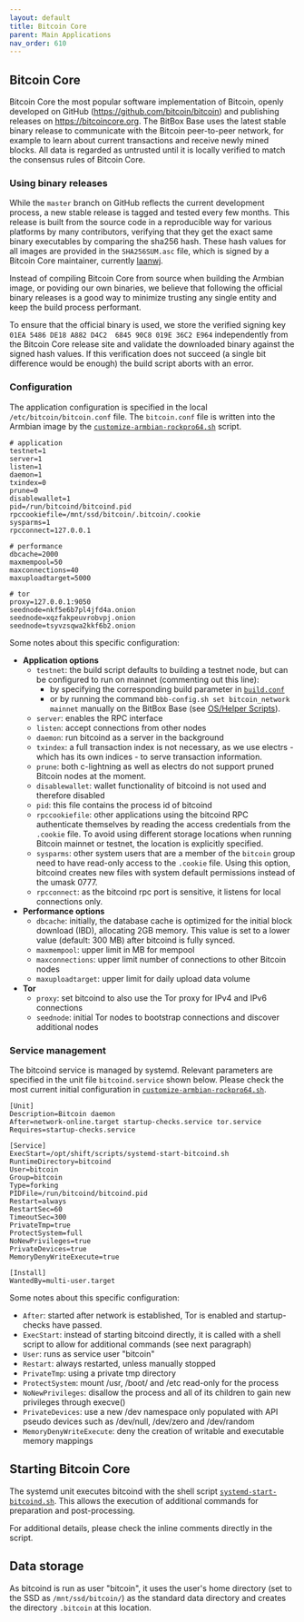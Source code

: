 ```yaml
---
layout: default
title: Bitcoin Core
parent: Main Applications
nav_order: 610
---
```

## Bitcoin Core

Bitcoin Core the most popular software implementation of Bitcoin, openly developed on GitHub (<https://github.com/bitcoin/bitcoin>) and publishing releases on <https://bitcoincore.org>. The BitBox Base uses the latest stable binary release to communicate with the Bitcoin peer-to-peer network, for example to learn about current transactions and receive newly mined blocks. All data is regarded as untrusted until it is locally verified to match the consensus rules of Bitcoin Core.

### Using binary releases

While the `master` branch on GitHub reflects the current development process, a new stable release is tagged and tested every few months. This release is built from the source code in a reproducible way for various platforms by many contributors, verifying that they get the exact same binary executables by comparing the sha256 hash. These hash values for all images are provided in the `SHA256SUM.asc` file, which is signed by a Bitcoin Core maintainer, currently [laanwj](https://github.com/laanwj).

Instead of compiling Bitcoin Core from source when building the Armbian image, or poviding our own binaries, we believe that following the official binary releases is a good way to minimize trusting any single entity and keep the build process performant.

To ensure that the official binary is used, we store the verified signing key `01EA 5486 DE18 A882 D4C2  6845 90C8 019E 36C2 E964` independently from the Bitcoin Core release site and validate the downloaded binary against the signed hash values. If this verification does not succeed (a single bit difference would be enough) the build script aborts with an error.

### Configuration

The application configuration is specified in the local `/etc/bitcoin/bitcoin.conf` file. The `bitcoin.conf` file is written into the Armbian image by the  [`customize-armbian-rockpro64.sh`](../../armbian/base/build/customize-armbian-rockpro64.sh) script.

```
# application
testnet=1
server=1
listen=1
daemon=1
txindex=0
prune=0
disablewallet=1
pid=/run/bitcoind/bitcoind.pid
rpccookiefile=/mnt/ssd/bitcoin/.bitcoin/.cookie
sysparms=1
rpcconnect=127.0.0.1

# performance
dbcache=2000
maxmempool=50
maxconnections=40
maxuploadtarget=5000

# tor
proxy=127.0.0.1:9050
seednode=nkf5e6b7pl4jfd4a.onion
seednode=xqzfakpeuvrobvpj.onion
seednode=tsyvzsqwa2kkf6b2.onion
```

Some notes about this specific configuration:

* **Application options**
  * `testnet`: the build script defaults to building a testnet node, but can be configured to run on mainnet (commenting out this line):
    * by specifying the corresponding build parameter in [`build.conf`](../../armbian/base/build/build.conf)
    * or by running the command `bbb-config.sh set bitcoin_network mainnet` manually on the BitBox Base (see [OS/Helper Scripts](../os/helper-scripts.md)).
  * `server`: enables the RPC interface
  * `listen`: accept connections from other nodes
  * `daemon`: run bitcoind as a server in the background
  * `txindex`: a full transaction index is not necessary, as we use electrs - which has its own indices - to serve transaction information.
  * `prune`: both c-lightning as well as electrs do not support pruned Bitcoin nodes at the moment.
  * `disablewallet`: wallet functionality of bitcoind is not used and therefore disabled
  * `pid`: this file contains the process id of bitcoind
  * `rpccookiefile`: other applications using the bitcoind RPC authenticate themselves by reading the access credentials from the `.cookie` file. To avoid using different storage locations when running Bitcoin mainnet or testnet, the location is explicitly specified.
  * `sysparms`: other system users that are a member of the `bitcoin` group need to have read-only access to the `.cookie` file. Using this option, bitcoind creates new files with system default permissions instead of the umask 0777.
  * `rpcconnect`: as the bitcoind rpc port is sensitive, it listens for local connections only.
* **Performance options**
  * `dbcache`: initially, the database cache is optimized for the initial block download (IBD), allocating 2GB memory. This value is set to a lower value (default: 300 MB) after bitcoind is fully synced.
  * `maxmempool`: upper limit in MB for mempool
  * `maxconnections`: upper limit number of connections to other Bitcoin nodes
  * `maxuploadtarget`: upper limit for daily upload data volume
* **Tor**
  * `proxy`: set bitcoind to also use the Tor proxy for IPv4 and IPv6 connections
  * `seednode`: initial Tor nodes to bootstrap connections and discover additional nodes

### Service management

The bitcoind service is managed by systemd. Relevant parameters are specified in the unit file `bitcoind.service` shown below. Please check the most current initial configuration in [`customize-armbian-rockpro64.sh`](../../armbian/base/build/customize-armbian-rockpro64.sh).

```
[Unit]
Description=Bitcoin daemon
After=network-online.target startup-checks.service tor.service
Requires=startup-checks.service

[Service]
ExecStart=/opt/shift/scripts/systemd-start-bitcoind.sh
RuntimeDirectory=bitcoind
User=bitcoin
Group=bitcoin
Type=forking
PIDFile=/run/bitcoind/bitcoind.pid
Restart=always
RestartSec=60
TimeoutSec=300
PrivateTmp=true
ProtectSystem=full
NoNewPrivileges=true
PrivateDevices=true
MemoryDenyWriteExecute=true

[Install]
WantedBy=multi-user.target
```

Some notes about this specific configuration:

* `After`: started after network is established, Tor is enabled and startup-checks have passed.
* `ExecStart`: instead of starting bitcoind directly, it is called with a shell script to allow for additional commands (see next paragraph)
* `User`: runs as service user "bitcoin"
* `Restart`: always restarted, unless manually stopped
* `PrivateTmp`: using a private tmp directory
* `ProtectSystem`: mount /usr, /boot/ and /etc read-only for the process
* `NoNewPrivileges`: disallow the process and all of its children to gain new privileges through execve()
* `PrivateDevices`: use a new /dev namespace only populated with API pseudo devices such as /dev/null, /dev/zero and /dev/random
* `MemoryDenyWriteExecute`: deny the creation of writable and executable memory mappings

## Starting Bitcoin Core

The systemd unit executes bitcoind with the shell script [`systemd-start-bitcoind.sh`](../../armbian/base/scripts/systemd-start-bitcoind.sh). This allows the execution of additional commands for preparation and post-processing.

For additional details, please check the inline comments directly in the script.

## Data storage

As bitcoind is run as user "bitcoin", it uses the user's home directory (set to the SSD as `/mnt/ssd/bitcoin/`) as the standard data directory and creates the directory `.bitcoin` at this location.
